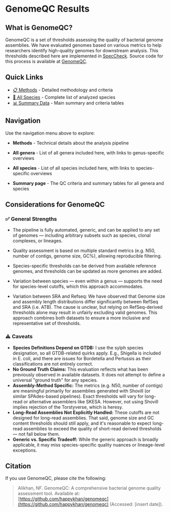 # GenomeQC Results

## What is GenomeQC?
GenomeQC is a set of thresholds assessing the quality of bacterial genome assemblies. We have evaluated genomes based on various metrics to help researchers identify high-quality genomes for downstream analysis. This thresholds described here are implemented in [SpecCheck](https://github.com/happykhan/speccheck/). Source code for this process is available at [GenomeQC](https://github.com/happykhan/genomeqc).

## Quick Links
- [📋 Methods](methods.md) - Detailed methodology and criteria
- [🦠 All Species](species.md) - Complete list of analyzed species
- [📊 Summary Data](summary.md) - Main summary and criteria tables

## Navigation
Use the navigation menu above to explore:

- **Methods** - Technical details about the analysis pipeline

- **All genera** - List of all genera included here, with links to genus-specific overviews
- **All species** - List of all species included here, with links to species-specific overviews
- **Summary page** - The QC criteria and summary tables for all genera and species

## Considerations for GenomeQC
### ✅ General Strengths
- The pipeline is fully automated, generic, and can be applied to any set of genomes — including arbitrary subsets such as species, clonal complexes, or lineages.
- Quality assessment is based on multiple standard metrics (e.g. N50, number of contigs, genome size, GC%), allowing reproducible filtering.
- Species-specific thresholds can be derived from available reference genomes, and thresholds can be updated as more genomes are added.
- Variation between species — even within a genus — supports the need for species-level cutoffs, which this approach accommodates.

- Variation between SRA and Refseq: We have observed that Genome size and assembly length distributions differ significantly between RefSeq and SRA (i.e. ATB). The cause is unclear, but relying on RefSeq-derived thresholds alone may result in unfairly excluding valid genomes. This approach combines both datasets to ensure a more inclusive and representative set of thresholds.

### ⚠️ Caveats
- **Species Definitions Depend on GTDB:** I use the sylph species designation, so all GTDB-related quirks apply. E.g., Shigella is included in E. coli, and there are issues for Bordetella and Pertussis as their classifications are not entirely correct.
- **No Ground Truth Claims:** This evaluation reflects what has been previously observed in available datasets. It does not attempt to define a universal "ground truth" for any species.
- **Assembly-Method Specific:** The metrics (e.g. N50, number of contigs) are meaningful primarily for assemblies generated with Shovill (or similar SPAdes-based pipelines). Exact thresholds will vary for long-read or alternative assemblers like SKESA. However, not using Shovill implies rejection of the Torstyverse, which is heresy.
- **Long-Read Assemblies Not Explicitly Handled:** These cutoffs are not designed for long-read assemblies. That said, genome size and GC content thresholds should still apply, and it's reasonable to expect long-read assemblies to exceed the quality of short-read derived thresholds — not fall below them.
- **Generic vs. Specific Tradeoff:** While the generic approach is broadly applicable, it may miss species-specific quality nuances or lineage-level exceptions.

## Citation
If you use GenomeQC, please cite the following:
> Alikhan, NF. GenomeQC: A comprehensive bacterial genome quality assessment tool. Available at: [https://github.com/happykhan/genomeqc](https://github.com/happykhan/genomeqc) (Accessed: [insert date]).
